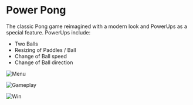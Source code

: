 # Power Pong

The classic Pong game reimagined with a modern look and PowerUps as a special feature. 
PowerUps include:
- Two Balls
- Resizing of Paddles / Ball
- Change of Ball speed
- Change of Ball direction

![Menu](https://drive.google.com/drive/folders/1uUu_zmSGnEF9Y75H31HWdHHwbU2pLOkg)

![Gameplay](https://drive.google.com/drive/folders/1uUu_zmSGnEF9Y75H31HWdHHwbU2pLOkg)

![Win](https://drive.google.com/file/d/1Yy_v-r1SpgeyWuTc9V_iHgz3o208F6A8/view?usp=sharing)

